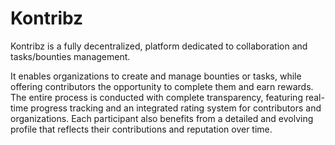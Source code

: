 # Kontribz

Kontribz is a fully decentralized, platform dedicated to collaboration and tasks/bounties management.

It enables organizations to create and manage bounties or tasks, while offering contributors the opportunity 
to complete them and earn rewards. The entire process is conducted with complete transparency, 
featuring real-time progress tracking and an integrated rating system for contributors and organizations. 
Each participant also benefits from a detailed and evolving profile that reflects their contributions and reputation over time.